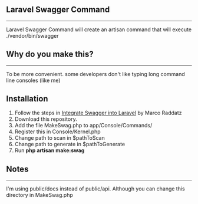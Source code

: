 ## Laravel Swagger Command
------
Laravel Swagger Command will create an artisan command that will execute ./vendor/bin/swagger 

## Why do you make this?
------
To be more convenient. some developers don't like typing long command line consoles (like me)

## Installation

1. Follow the steps in [Integrate Swagger into Laravel](https://www.marcoraddatz.com/en/2015/07/21/integrate-swagger-into-laravel/) by Marco Raddatz
2. Download this repository.
3. Add the file MakeSwag.php to app/Console/Commands/
4. Register this in Console/Kernel.php
5. Change path to scan in $pathToScan
6. Change path to generate in $pathToGenerate
7. Run **php artisan make:swag**

## Notes
------
I'm using public/docs instead of public/api. Although you can change this directory in MakeSwag.php 
